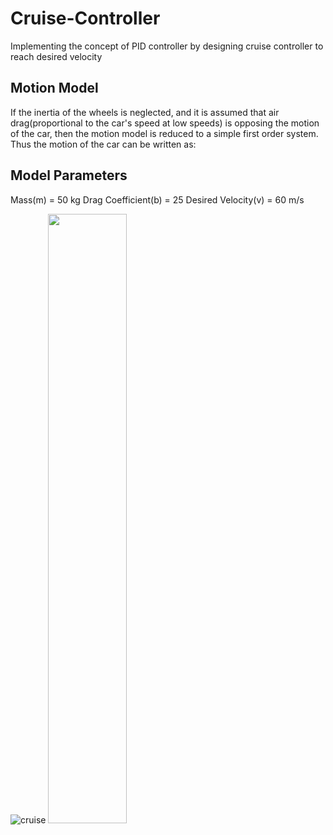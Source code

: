 # Cruise-Controller

Implementing the concept of PID controller by designing cruise controller to reach desired velocity

## Motion Model
If the inertia of the wheels is neglected, and it is assumed that air drag(proportional to the car's speed at low speeds) is opposing the motion of the car, then the motion model is reduced to a simple first order system.
Thus the motion of the car can be written as:

## Model Parameters
Mass(m) = 50 kg
Drag Coefficient(b) = 25
Desired Velocity(v) = 60 m/s

![cruise](https://user-images.githubusercontent.com/102024497/229163195-b32ecaf5-13cf-4fd9-9cd7-89fd52b1476b.png)
<img src="cruise.png" width="50%" height="50%" />

